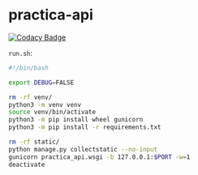 # practica-api
[![Codacy Badge](https://api.codacy.com/project/badge/Grade/40de1c4030584dea97eefaf17cf75e3b)](https://app.codacy.com/app/sumanthratna/practica-api?utm_source=github.com&utm_medium=referral&utm_content=sumanthratna/practica-api&utm_campaign=Badge_Grade_Dashboard)

`run.sh`:
```bash
#!/bin/bash

export DEBUG=FALSE

rm -rf venv/
python3 -m venv venv
source venv/bin/activate
python3 -m pip install wheel gunicorn
python3 -m pip install -r requirements.txt

rm -rf static/
python manage.py collectstatic --no-input
gunicorn practica_api.wsgi -b 127.0.0.1:$PORT -w=1
deactivate
```